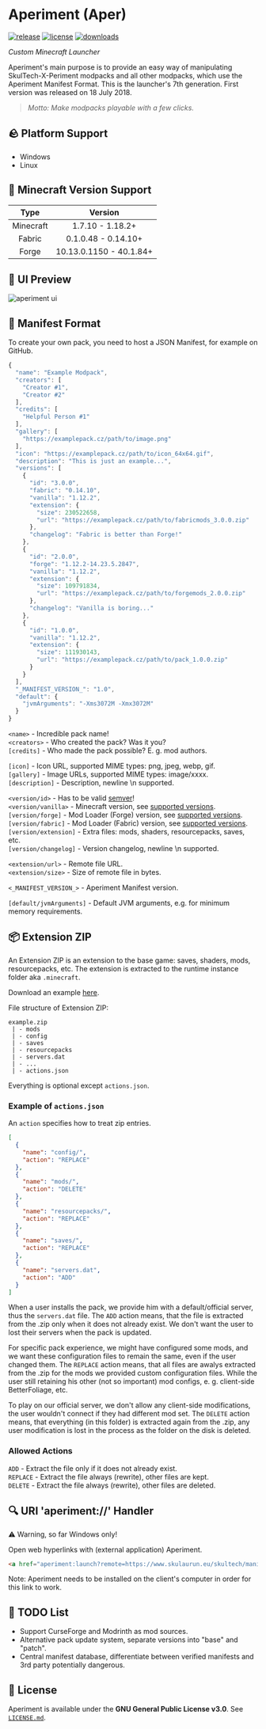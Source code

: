 # Aperiment (Aper)
[![release](https://img.shields.io/github/v/release/Skulaurun/Aperiment?color=blue)](https://github.com/Skulaurun/Aperiment/releases/latest)
[![license](https://img.shields.io/github/license/Skulaurun/Aperiment?color=blue)](https://github.com/Skulaurun/Aperiment/blob/main/LICENSE)
[![downloads](https://img.shields.io/github/downloads/Skulaurun/Aperiment/total?color=limegreen)](#)

*Custom Minecraft Launcher*

Aperiment's main purpose is to provide an easy way of manipulating SkulTech-X-Periment modpacks and all other modpacks, which use the Aperiment Manifest Format. This is the launcher's 7th generation. First version was released on 18 July 2018.

> *Motto: Make modpacks playable with a few clicks.*

## 🪨 Platform Support

- Windows
- Linux

## 🌷 Minecraft Version Support

| Type              | Version                 |
| :---------------: | :---------------------: |
| Minecraft         | 1.7.10 - 1.18.2+        |
| Fabric            | 0.1.0.48 - 0.14.10+     |
| Forge             | 10.13.0.1150 - 40.1.84+ |

## 🧊 UI Preview
![aperiment ui](https://cdn.discordapp.com/attachments/587327745961230339/1076680460807192576/image.png)

## 📜 Manifest Format

To create your own pack, you need to host a JSON Manifest, for example on GitHub.

```js
{
  "name": "Example Modpack",
  "creators": [
    "Creator #1",
    "Creator #2"
  ],
  "credits": [
    "Helpful Person #1"
  ],
  "gallery": [
    "https://examplepack.cz/path/to/image.png"
  ],
  "icon": "https://examplepack.cz/path/to/icon_64x64.gif",
  "description": "This is just an example...",
  "versions": [
    {
      "id": "3.0.0",
      "fabric": "0.14.10",
      "vanilla": "1.12.2",
      "extension": {
        "size": 230522658,
        "url": "https://examplepack.cz/path/to/fabricmods_3.0.0.zip"
      },
      "changelog": "Fabric is better than Forge!"
    },
    {
      "id": "2.0.0",
      "forge": "1.12.2-14.23.5.2847",
      "vanilla": "1.12.2",
      "extension": {
        "size": 109791834,
        "url": "https://examplepack.cz/path/to/forgemods_2.0.0.zip"
      },
      "changelog": "Vanilla is boring..."
    },
    {
      "id": "1.0.0",
      "vanilla": "1.12.2",
      "extension": {
        "size": 111930143,
        "url": "https://examplepack.cz/path/to/pack_1.0.0.zip"
      }
    }
  ],
  "_MANIFEST_VERSION_": "1.0",
  "default": {
    "jvmArguments": "-Xms3072M -Xmx3072M"
  }
}
```

`<name>` - Incredible pack name!<br>
`<creators>` - Who created the pack? Was it you?<br>
`[credits]` - Who made the pack possible? E. g. mod authors.<br>

`[icon]` - Icon URL, supported MIME types: png, jpeg, webp, gif.<br>
`[gallery]` - Image URLs, supported MIME types: image/xxxx.<br>
`[description]` - Description, newline \n supported.

`<version/id>` - Has to be valid [semver](https://semver.org)!<br>
`<version/vanilla>` - Minecraft version, see [supported versions](https://github.com/Skulaurun/Aperiment#minecraft-version-support).<br>
`[version/forge]` - Mod Loader (Forge) version, see [supported versions](https://github.com/Skulaurun/Aperiment#minecraft-version-support).<br>
`[version/fabric]` - Mod Loader (Fabric) version, see [supported versions](https://github.com/Skulaurun/Aperiment#minecraft-version-support).<br>
`[version/extension]` - Extra files: mods, shaders, resourcepacks, saves, etc.<br>
`[version/changelog]` - Version changelog, newline \n supported.

`<extension/url>` - Remote file URL.<br>
`<extension/size>` - Size of remote file in bytes.

`<_MANIFEST_VERSION_>` - Aperiment Manifest version.

`[default/jvmArguments]` - Default JVM arguments, e.g. for minimum memory requirements.

## 📦 Extension ZIP
An Extension ZIP is an extension to the base game: saves, shaders, mods, resourcepacks, etc. The extension is extracted to the runtime instance folder aka `.minecraft`.

Download an example [here](https://www.dropbox.com/s/bblcjk7wbdt351q/skultech-1.4.1.zip?dl=1).<br>

File structure of Extension ZIP:
```
example.zip
 | - mods
 | - config
 | - saves
 | - resourcepacks
 | - servers.dat
 | - ...
 | - actions.json
```

Everything is optional except `actions.json`.

### Example of `actions.json`
An `action` specifies how to treat zip entries.
```json
[
  {
    "name": "config/",
    "action": "REPLACE"
  },
  {
    "name": "mods/",
    "action": "DELETE"
  },
  {
    "name": "resourcepacks/",
    "action": "REPLACE"
  },
  {
    "name": "saves/",
    "action": "REPLACE"
  },
  {
    "name": "servers.dat",
    "action": "ADD"
  }
]
```
When a user installs the pack, we provide him with a default/official server, thus the `servers.dat` file. The `ADD` action means, that the file is extracted from the .zip only when it does not already exist. We don't want the user to lost their servers when the pack is updated.

For specific pack experience, we might have configured some mods, and we want these configuration files to remain the same, even if the user changed them. The `REPLACE` action means, that all files are awalys extracted from the .zip for the mods we provided custom configuration files. While the user still retaining his other (not so important) mod configs, e. g. client-side BetterFoliage, etc.

To play on our official server, we don't allow any client-side modifications, the user wouldn't connect if they had different mod set. The `DELETE` action means, that everything (in this folder) is extracted again from the .zip, any user modification is lost in the process as the folder on the disk is deleted.

### Allowed Actions

`ADD` - Extract the file only if it does not already exist.<br>
`REPLACE` - Extract the file always (rewrite), other files are kept.<br>
`DELETE` - Extract the file always (rewrite), other files are deleted.<br>

## 🔍 URI 'aperiment://' Handler
⚠️ Warning, so far Windows only!

Open web hyperlinks with (external application) Aperiment.<br>
```html
<a href="aperiment:launch?remote=https://www.skulaurun.eu/skultech/manifest.json">Open in Aperiment</a>
```
Note: Aperiment needs to be installed on the client's computer in order for this link to work.

## 📑 TODO List
- Support CurseForge and Modrinth as mod sources.
- Alternative pack update system, separate versions into "base" and "patch".
- Central manifest database, differentiate between verified manifests and 3rd party potentially dangerous.

## 💖 License
Aperiment is available under the **GNU General Public License v3.0**. See [`LICENSE.md`](https://github.com/Skulaurun/Aperiment/blob/master/LICENSE).
